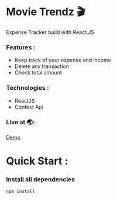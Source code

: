 # Movie Trendz 🎬

Expense Tracker build with React.JS

### Features :

- Keep track of your expense and income
- Delete any transaction
- Check total amount

### Technologies :

- ReactJS
- Context Api

### Live at 🌏:

[Demo](https://react-movies-trend.netlify.app/)

# Quick Start :

### Install all dependencies

```bash
npm install
```

